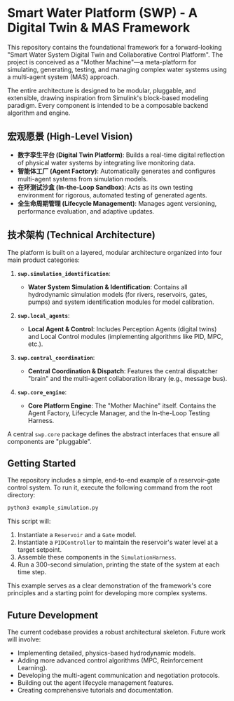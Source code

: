 # Smart Water Platform (SWP) - A Digital Twin & MAS Framework

This repository contains the foundational framework for a forward-looking "Smart Water System Digital Twin and Collaborative Control Platform". The project is conceived as a "Mother Machine"—a meta-platform for simulating, generating, testing, and managing complex water systems using a multi-agent system (MAS) approach.

The entire architecture is designed to be modular, pluggable, and extensible, drawing inspiration from Simulink's block-based modeling paradigm. Every component is intended to be a composable backend algorithm and engine.

## 宏观愿景 (High-Level Vision)

- **数字孪生平台 (Digital Twin Platform)**: Builds a real-time digital reflection of physical water systems by integrating live monitoring data.
- **智能体工厂 (Agent Factory)**: Automatically generates and configures multi-agent systems from simulation models.
- **在环测试沙盒 (In-the-Loop Sandbox)**: Acts as its own testing environment for rigorous, automated testing of generated agents.
- **全生命周期管理 (Lifecycle Management)**: Manages agent versioning, performance evaluation, and adaptive updates.

## 技术架构 (Technical Architecture)

The platform is built on a layered, modular architecture organized into four main product categories:

1.  **`swp.simulation_identification`**:
    - **Water System Simulation & Identification**: Contains all hydrodynamic simulation models (for rivers, reservoirs, gates, pumps) and system identification modules for model calibration.

2.  **`swp.local_agents`**:
    - **Local Agent & Control**: Includes Perception Agents (digital twins) and Local Control modules (implementing algorithms like PID, MPC, etc.).

3.  **`swp.central_coordination`**:
    - **Central Coordination & Dispatch**: Features the central dispatcher "brain" and the multi-agent collaboration library (e.g., message bus).

4.  **`swp.core_engine`**:
    - **Core Platform Engine**: The "Mother Machine" itself. Contains the Agent Factory, Lifecycle Manager, and the In-the-Loop Testing Harness.

A central `swp.core` package defines the abstract interfaces that ensure all components are "pluggable".

## Getting Started

The repository includes a simple, end-to-end example of a reservoir-gate control system. To run it, execute the following command from the root directory:

```bash
python3 example_simulation.py
```

This script will:
1.  Instantiate a `Reservoir` and a `Gate` model.
2.  Instantiate a `PIDController` to maintain the reservoir's water level at a target setpoint.
3.  Assemble these components in the `SimulationHarness`.
4.  Run a 300-second simulation, printing the state of the system at each time step.

This example serves as a clear demonstration of the framework's core principles and a starting point for developing more complex systems.

## Future Development

The current codebase provides a robust architectural skeleton. Future work will involve:
- Implementing detailed, physics-based hydrodynamic models.
- Adding more advanced control algorithms (MPC, Reinforcement Learning).
- Developing the multi-agent communication and negotiation protocols.
- Building out the agent lifecycle management features.
- Creating comprehensive tutorials and documentation.
